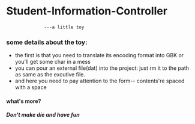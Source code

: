 # Student-Information-Controller
                  ---a little toy

### some details about the toy:
* the first is that you need to translate its encoding format into GBK or you'll get some char in a mess
* you can pour an external file(dat) into the project:
      just rm it to the path as same as the excutive file.
* and here you need to pay attention to the form-- contents're spaced with a space

#### what's more?
##### Don't make die and have fun
